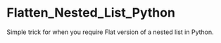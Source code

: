 # Flatten_Nested_List_Python
Simple trick for when you require Flat version of a nested list in Python.
